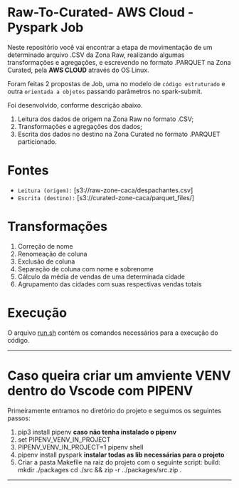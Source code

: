 # Raw-To-Curated- AWS Cloud - Pyspark Job

Neste repositório você vai encontrar a etapa de movimentação de um determinado arquivo .CSV da Zona Raw, realizando algumas transformações e agregações, e escrevendo no formato .PARQUET na Zona Curated, pela **AWS CLOUD** através do OS Linux.

Foram feitas 2 propostas de Job, uma no modelo de `código estruturado` e outra `orientada a objetos` passando parâmetros no spark-submit.

Foi desenvolvido, conforme descrição abaixo.

1. Leitura dos dados de origem na Zona Raw no formato .CSV;
2. Transformações e agregações dos dados;
3. Escrita dos dados no destino na Zona Curated no formato .PARQUET particionado.

# Fontes

- `Leitura (origem):` [s3://raw-zone-caca/despachantes.csv]
- `Escrita (destino):` [s3://curated-zone-caca/parquet_files/]

# Transformações

1. Correção de nome
2. Renomeação de coluna
3. Exclusão de coluna
4. Separação de coluna com nome e sobrenome
5. Cálculo da média de vendas de uma determinada cidade
6. Agrupamento das cidades com suas respectivas vendas totais

# Execução

O arquivo [run.sh](scripts/run.sh) contém os comandos necessários para a execução do código.

---------------------------------------------------------------------------------------------------------------------------------------------------------

# Caso queira criar um amviente VENV dentro do Vscode com PIPENV

Primeiramente entramos no diretório do projeto e seguimos os seguintes passos:

1. pip3 install pipenv **caso não tenha instalado o pipenv**
2. set PIPENV_VENV_IN_PROJECT
3. PIPENV_VENV_IN_PROJECT=1 pipenv shell
4. pipenv install pyspark **instalar todas as lib necessárias para o projeto**
5. Criar a pasta Makefile na raiz do projeto com o seguinte script:
build:
	mkdir ./packages
	cd ./src && zip -r ../packages/src.zip .

---------------------------------------------------------------------------------------------------------------------------------------------------------
